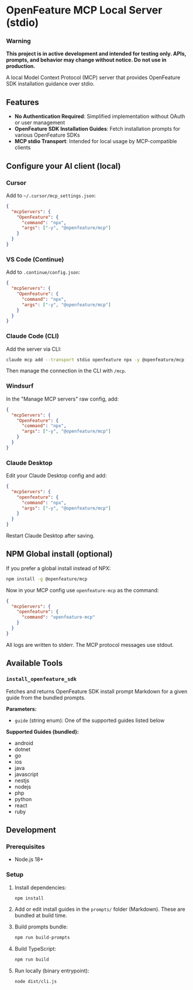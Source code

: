# OpenFeature MCP Local Server (stdio)

### Warning

**This project is in active development and intended for testing only. APIs, prompts, and behavior may change without notice. Do not use in production.**

A local Model Context Protocol (MCP) server that provides OpenFeature SDK installation guidance over stdio.

## Features

- **No Authentication Required**: Simplified implementation without OAuth or user management
- **OpenFeature SDK Installation Guides**: Fetch installation prompts for various OpenFeature SDKs
- **MCP stdio Transport**: Intended for local usage by MCP-compatible clients

## Configure your AI client (local)

### Cursor

Add to `~/.cursor/mcp_settings.json`:

```json
{
  "mcpServers": {
    "OpenFeature": {
      "command": "npx",
      "args": ["-y", "@openfeature/mcp"]
    }
  }
}
```

### VS Code (Continue)

Add to `.continue/config.json`:

```json
{
  "mcpServers": {
    "OpenFeature": {
      "command": "npx",
      "args": ["-y", "@openfeature/mcp"]
    }
  }
}
```

### Claude Code (CLI)

Add the server via CLI:

```bash
claude mcp add --transport stdio openfeature npx -y @openfeature/mcp
```

Then manage the connection in the CLI with `/mcp`.

### Windsurf

In the "Manage MCP servers" raw config, add:

```json
{
  "mcpServers": {
    "OpenFeature": {
      "command": "npx",
      "args": ["-y", "@openfeature/mcp"]
    }
  }
}
```

### Claude Desktop

Edit your Claude Desktop config and add:

```json
{
  "mcpServers": {
    "openfeature": {
      "command": "npx",
      "args": ["-y", "@openfeature/mcp"]
    }
  }
}
```

Restart Claude Desktop after saving.

## NPM Global install (optional)

If you prefer a global install instead of NPX:

```bash
npm install -g @openfeature/mcp
```

Now in your MCP config use `openfeature-mcp` as the command:

```json
{
  "mcpServers": {
    "openfeature": {
      "command": "openfeature-mcp"
    }
  }
}
```

All logs are written to stderr. The MCP protocol messages use stdout.

## Available Tools

### `install_openfeature_sdk`

Fetches and returns OpenFeature SDK install prompt Markdown for a given guide from the bundled prompts.

**Parameters:**
- `guide` (string enum): One of the supported guides listed below

**Supported Guides (bundled):**
- android
- dotnet
- go
- ios
- java
- javascript
- nestjs
- nodejs
- php
- python
- react
- ruby

## Development

### Prerequisites

- Node.js 18+

### Setup

1. Install dependencies:
   ```bash
   npm install
   ```

2. Add or edit install guides in the `prompts/` folder (Markdown). These are bundled at build time.

3. Build prompts bundle:
   ```bash
   npm run build-prompts
   ```

4. Build TypeScript:
   ```bash
   npm run build
   ```

5. Run locally (binary entrypoint):
   ```bash
   node dist/cli.js
   ```